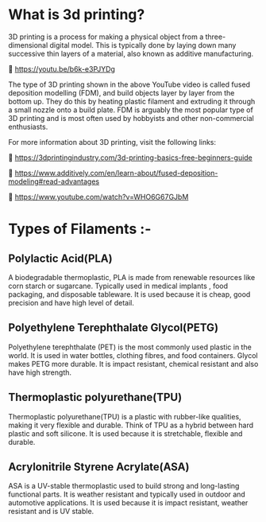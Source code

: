 
What is 3d printing?
======================

3D printing is a process for making a physical object from a three-dimensional digital model. This is typically done by laying down many successive thin layers of a material, also known as additive manufacturing.

	 https://youtu.be/b6k-e3PJYDg

The type of 3D printing shown in the above YouTube video is called fused deposition modelling (FDM), and build objects layer by layer from the bottom up. They do this by heating plastic filament and extruding it through a small nozzle onto a build plate. FDM is arguably the most popular type of 3D printing and is most often used by hobbyists and other non-commercial enthusiasts.

For more information about 3D printing, visit the following links:

	https://3dprintingindustry.com/3d-printing-basics-free-beginners-guide

	https://www.additively.com/en/learn-about/fused-deposition-modeling#read-advantages

	https://www.youtube.com/watch?v=WHO6G67GJbM

Types of Filaments :-
=====================

Polylactic Acid(PLA)
--------------------
A biodegradable thermoplastic, PLA is made from renewable resources like corn starch or sugarcane. Typically used in medical implants , food packaging, and disposable tableware.
It is used because it is cheap, good precision and have high level of detail.

Polyethylene Terephthalate Glycol(PETG)
---------------------------------------
Polyethylene terephthalate (PET) is the most commonly used plastic in the world. It is used in water bottles, clothing fibres, and food containers. Glycol makes PETG more durable.
It is impact resistant, chemical resistant and also have high strength.

Thermoplastic polyurethane(TPU)
-------------------------------
Thermoplastic polyurethane(TPU) is a plastic with rubber-like qualities, making it very flexible and durable. Think of TPU as a hybrid between hard plastic and soft silicone.
It is used because it is stretchable, flexible and durable.

Acrylonitrile Styrene Acrylate(ASA)
----------------------------------
ASA is a UV-stable thermoplastic used to build strong and long-lasting functional parts. It is weather resistant and typically used in outdoor and automotive applications.
It is used because it is impact resistant, weather resistant and is UV stable.


 

 


 
